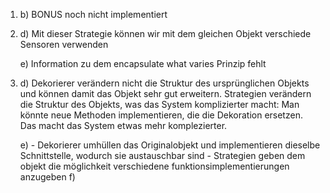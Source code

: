 1.  
    b) BONUS noch nicht implementiert
2.  
    d) Mit dieser Strategie können wir mit dem gleichen Objekt verschiede Sensoren verwenden

    e) Information zu dem encapsulate what varies Prinzip fehlt
3.  
    d) Dekorierer verändern nicht die Struktur des ursprünglichen Objekts und können damit das Objekt sehr gut erweitern.
    Strategien verändern die Struktur des Objekts, was das System komplizierter macht:
        Man könnte neue Methoden implementieren, die die Dekoration ersetzen. Das macht das System etwas mehr komplezierter.
        
    e) - Dekorierer umhüllen das Originalobjekt und implementieren dieselbe Schnittstelle, wodurch sie austauschbar sind
       - Strategien geben dem objekt die möglichkeit verschiedene funktionsimplementierungen anzugeben
    f)